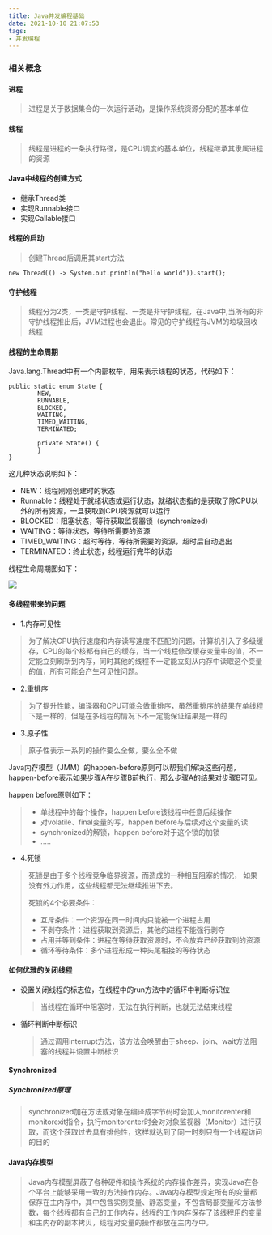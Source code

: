 ```yaml
---
title: Java并发编程基础
date: 2021-10-10 21:07:53
tags:
- 并发编程
---
```


### 相关概念

#### 进程

> 进程是关于数据集合的一次运行活动，是操作系统资源分配的基本单位

#### 线程

> 线程是进程的一条执行路径，是CPU调度的基本单位，线程继承其隶属进程的资源

#### Java中线程的创建方式

- 继承Thread类
- 实现Runnable接口
- 实现Callable接口

#### 线程的启动

> 创建Thread后调用其start方法

```
new Thread(() -> System.out.println("hello world")).start();
```

#### 守护线程

> 线程分为2类，一类是守护线程、一类是非守护线程，在Java中,当所有的非守护线程推出后，JVM进程也会退出。常见的守护线程有JVM的垃圾回收线程

#### 线程的生命周期

Java.lang.Thread中有一个内部枚举，用来表示线程的状态，代码如下：

```
public static enum State {
        NEW,
        RUNNABLE,
        BLOCKED,
        WAITING,
        TIMED_WAITING,
        TERMINATED;

        private State() {
        }
}
```

这几种状态说明如下：

- NEW：线程刚刚创建时的状态
- Runnable：线程处于就绪状态或运行状态，就绪状态指的是获取了除CPU以外的所有资源，一旦获取到CPU资源就可以运行
- BLOCKED：阻塞状态，等待获取监视器锁（synchronized）
- WAITING：等待状态，等待所需要的资源
- TIMED_WAITING：超时等待，等待所需要的资源，超时后自动退出
- TERMINATED：终止状态，线程运行完毕的状态

线程生命周期图如下：

![](https://img-1253530244.cos.ap-guangzhou.myqcloud.com/blog/image-20210509175235075.png)

#### 多线程带来的问题

- 1.内存可见性

> 为了解决CPU执行速度和内存读写速度不匹配的问题，计算机引入了多级缓存，CPU的每个核都有自己的缓存，当一个线程修改缓存变量中的值，不一定能立刻刷新到内存，同时其他的线程不一定能立刻从内存中读取这个变量的值，所有可能会产生可见性问题。

- 2.重排序

> 为了提升性能，编译器和CPU可能会做重排序，虽然重排序的结果在单线程下是一样的，但是在多线程的情况下不一定能保证结果是一样的

- 3.原子性

> 原子性表示一系列的操作要么全做，要么全不做

Java内存模型（JMM）的happen-before原则可以帮我们解决这些问题，happen-before表示如果步骤A在步骤B前执行，那么步骤A的结果对步骤B可见。

happen before原则如下：

>
>
>- 单线程中的每个操作，happen before该线程中任意后续操作
>- 对volatile、final变量的写，happen before与后续对这个变量的读
>- synchronized的解锁，happen before对于这个锁的加锁
>- .....

- 4.死锁

>死锁是由于多个线程竞争临界资源，而造成的一种相互阻塞的情况， 如果没有外力作用，这些线程都无法继续推进下去。
>
>死锁的4个必要条件：
>
>- 互斥条件：一个资源在同一时间内只能被一个进程占用
>- 不剥夺条件：进程获取到资源后，其他的进程不能强行剥夺
>- 占用并等到条件：进程在等待获取资源时，不会放弃已经获取到的资源
>- 循环等待条件：多个进程形成一种头尾相接的等待状态

#### 如何优雅的关闭线程

- 设置关闭线程的标志位，在线程中的run方法中的循环中判断标识位

  > 当线程在循环中阻塞时，无法在执行判断，也就无法结束线程

- 循环判断中断标识

  > 通过调用interrupt方法，该方法会唤醒由于sheep、join、wait方法阻塞的线程并设置中断标识

#### Synchronized

##### Synchronized原理

> synchronized加在方法或对象在编译成字节码时会加入monitorenter和monitorexit指令，执行monitorenter时会对对象监视器（Monitor）进行获取，而这个获取过去具有排他性，这样就达到了同一时刻只有一个线程访问的目的



#### Java内存模型

> Java内存模型屏蔽了各种硬件和操作系统的内存操作差异，实现Java在各个平台上能够采用一致的方法操作内存。Java内存模型规定所有的变量都保存在主内存中，其中包含实例变量、静态变量，不包含局部变量和方法参数，每个线程都有自己的工作内存，线程的工作内存保存了该线程用的变量和主内存的副本拷贝，线程对变量的操作都放在主内存中。

